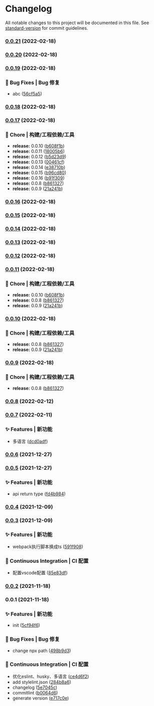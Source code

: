 # Changelog

All notable changes to this project will be documented in this file. See [standard-version](https://github.com/conventional-changelog/standard-version) for commit guidelines.

### [0.0.21](https://github.com/nanjingcaiyong/vue3-template/compare/v0.0.20...v0.0.21) (2022-02-18)

### [0.0.20](https://github.com/nanjingcaiyong/vue3-template/compare/v3.0.1...v0.0.20) (2022-02-18)

### [0.0.19](https://github.com/nanjingcaiyong/vue3-template/compare/v0.0.18...v0.0.19) (2022-02-18)


### 🐛 Bug Fixes | Bug 修复

* abc ([56cf5a5](https://github.com/nanjingcaiyong/vue3-template/commit/56cf5a522aaef503845e87c877a15a6a3cef5cce))

### [0.0.18](https://github.com/nanjingcaiyong/vue3-template/compare/v0.0.17...v0.0.18) (2022-02-18)

### [0.0.17](https://github.com/nanjingcaiyong/vue3-template/compare/v0.0.7...v0.0.17) (2022-02-18)


### 🚀 Chore | 构建/工程依赖/工具

* **release:** 0.0.10 ([b608f1b](https://github.com/nanjingcaiyong/vue3-template/commit/b608f1bbf883efdc809e3658aa55149b8413418e))
* **release:** 0.0.11 ([18005b6](https://github.com/nanjingcaiyong/vue3-template/commit/18005b6f33e69602ee840a57d240cea1475c691a))
* **release:** 0.0.12 ([b5d23d9](https://github.com/nanjingcaiyong/vue3-template/commit/b5d23d9b5b289eb52c9b741016fab53c4dabe669))
* **release:** 0.0.13 ([00461cf](https://github.com/nanjingcaiyong/vue3-template/commit/00461cfd9fea5c8e3755601c8e8f7b47c5400d0e))
* **release:** 0.0.14 ([e38710b](https://github.com/nanjingcaiyong/vue3-template/commit/e38710b72ca1446e68d1696ebef584f42eda5a2d))
* **release:** 0.0.15 ([b96cd80](https://github.com/nanjingcaiyong/vue3-template/commit/b96cd807a59127102a6633afc38399386a6af4a7))
* **release:** 0.0.16 ([b91f309](https://github.com/nanjingcaiyong/vue3-template/commit/b91f309a5755789c520b0a57d199ed00f0db6389))
* **release:** 0.0.8 ([b861327](https://github.com/nanjingcaiyong/vue3-template/commit/b861327384adefffe739f38162491119b08b3026))
* **release:** 0.0.9 ([21a241b](https://github.com/nanjingcaiyong/vue3-template/commit/21a241b6d7dad0b135394c8dbfec757086317434))

### [0.0.16](https://github.com/nanjingcaiyong/vue3-template/compare/v0.0.15...v0.0.16) (2022-02-18)

### [0.0.15](https://github.com/nanjingcaiyong/vue3-template/compare/v0.0.14...v0.0.15) (2022-02-18)

### [0.0.14](https://github.com/nanjingcaiyong/vue3-template/compare/v0.0.13...v0.0.14) (2022-02-18)

### [0.0.13](https://github.com/nanjingcaiyong/vue3-template/compare/v0.0.12...v0.0.13) (2022-02-18)

### [0.0.12](https://github.com/nanjingcaiyong/vue3-template/compare/v0.0.11...v0.0.12) (2022-02-18)

### [0.0.11](https://github.com/nanjingcaiyong/vue3-template/compare/v0.0.7...v0.0.11) (2022-02-18)


### 🚀 Chore | 构建/工程依赖/工具

* **release:** 0.0.10 ([b608f1b](https://github.com/nanjingcaiyong/vue3-template/commit/b608f1bbf883efdc809e3658aa55149b8413418e))
* **release:** 0.0.8 ([b861327](https://github.com/nanjingcaiyong/vue3-template/commit/b861327384adefffe739f38162491119b08b3026))
* **release:** 0.0.9 ([21a241b](https://github.com/nanjingcaiyong/vue3-template/commit/21a241b6d7dad0b135394c8dbfec757086317434))

### [0.0.10](https://github.com/nanjingcaiyong/vue3-template/compare/v0.0.7...v0.0.10) (2022-02-18)


### 🚀 Chore | 构建/工程依赖/工具

* **release:** 0.0.8 ([b861327](https://github.com/nanjingcaiyong/vue3-template/commit/b861327384adefffe739f38162491119b08b3026))
* **release:** 0.0.9 ([21a241b](https://github.com/nanjingcaiyong/vue3-template/commit/21a241b6d7dad0b135394c8dbfec757086317434))

### [0.0.9](https://github.com/nanjingcaiyong/vue3-template/compare/v0.0.7...v0.0.9) (2022-02-18)


### 🚀 Chore | 构建/工程依赖/工具

* **release:** 0.0.8 ([b861327](https://github.com/nanjingcaiyong/vue3-template/commit/b861327384adefffe739f38162491119b08b3026))

### [0.0.8](https://github.com/nanjingcaiyong/vue3-template/compare/v0.0.7...v0.0.8) (2022-02-12)

### [0.0.7](https://github.com/nanjingcaiyong/vue3-template/compare/v0.0.6...v0.0.7) (2022-02-11)


### ✨ Features | 新功能

* 多语言 ([dcd0adf](https://github.com/nanjingcaiyong/vue3-template/commit/dcd0adf2eec31391cf103c15af307b5864a60309))

### [0.0.6](https://github.com/nanjingcaiyong/vue3-template/compare/v0.0.5...v0.0.6) (2021-12-27)

### [0.0.5](https://github.com/nanjingcaiyong/vue3-template/compare/v0.0.4...v0.0.5) (2021-12-27)


### ✨ Features | 新功能

* api return type ([fd4b984](https://github.com/nanjingcaiyong/vue3-template/commit/fd4b98409e01d7257a99e9c290ddc5ccc4f2d4f5))

### [0.0.4](https://github.com/nanjingcaiyong/vue3-template/compare/v0.0.3...v0.0.4) (2021-12-09)

### [0.0.3](https://github.com/nanjingcaiyong/vue3-template/compare/v0.0.2...v0.0.3) (2021-12-09)


### ✨ Features | 新功能

* webpack执行脚本换成ts ([591f908](https://github.com/nanjingcaiyong/vue3-template/commit/591f9083c7829131dda80b6e2b8e6d3b38a94d72))


### 👷 Continuous Integration | CI 配置

* 配置vscode配置 ([85e83df](https://github.com/nanjingcaiyong/vue3-template/commit/85e83df37b5f39bb4c956f478e47bd9581b55d59))

### [0.0.2](https://github.com/nanjingcaiyong/vue3-template/compare/v0.0.1...v0.0.2) (2021-11-18)

### 0.0.1 (2021-11-18)


### ✨ Features | 新功能

* init ([5cf94f6](https://github.com/nanjingcaiyong/vue3-template/commit/5cf94f6095b41ab3c057135486b61ebb9bd6f240))


### 🐛 Bug Fixes | Bug 修复

* change npx path ([498b9d3](https://github.com/nanjingcaiyong/vue3-template/commit/498b9d3da0a6450444d0c64894db42e2867ca976))


### 👷 Continuous Integration | CI 配置

* 优化eslint、husky、多语言 ([ce4d6f2](https://github.com/nanjingcaiyong/vue3-template/commit/ce4d6f24379a1a35fd528ad68718b823da5499c6))
* add stylelint.json ([284b8a6](https://github.com/nanjingcaiyong/vue3-template/commit/284b8a6dd5c3eb58aac0a2410c12502ffb3fe9a9))
* changelog ([5e7045c](https://github.com/nanjingcaiyong/vue3-template/commit/5e7045c8d5d1a432f748dce223d7eaf6d1b7f962))
* commitlint ([b0064d6](https://github.com/nanjingcaiyong/vue3-template/commit/b0064d6eedca7c82b88ee9474db12e06ab3fd64f))
* generate version ([e717c0e](https://github.com/nanjingcaiyong/vue3-template/commit/e717c0e4a922a9d4538c1ae08d21dbd55e580ee8))
